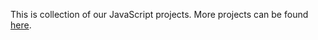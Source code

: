 This is collection of our JavaScript projects. More projects can be found [here](https://github.com/Hakerh400/ffmpeg-projects/releases).